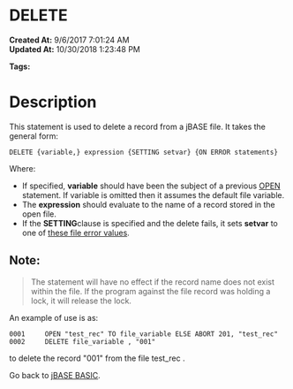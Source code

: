 # DELETE

**Created At:** 9/6/2017 7:01:24 AM  
**Updated At:** 10/30/2018 1:23:48 PM  

**Tags:**
<badge text='records' vertical='middle' />
<badge text='file operations' vertical='middle' />

# Description

This statement is used to delete a record from a jBASE file. It takes the general form:

```
DELETE {variable,} expression {SETTING setvar} {ON ERROR statements}
```



Where:

- If specified, **variable** should have been the subject of a previous [OPEN](277537-open) statement. If variable is omitted then it assumes the default file variable.
- The **expression** should evaluate to the name of a record stored in the open file.
- If the **SETTING**clause is specified and the delete fails, it sets **setvar** to one of [these file error values](277647-increamental-file-errors).




## Note:


> The statement will have no effect if the record name does not exist within the file. If the program against the file record was holding a lock, it will release the lock.


An example of use is as:

```
0001     OPEN "test_rec" TO file_variable ELSE ABORT 201, "test_rec"
0002     DELETE file_variable , "001"
```

to delete the record "001" from the file test\_rec .



Go back to [jBASE BASIC](263498-jbase-basic).
